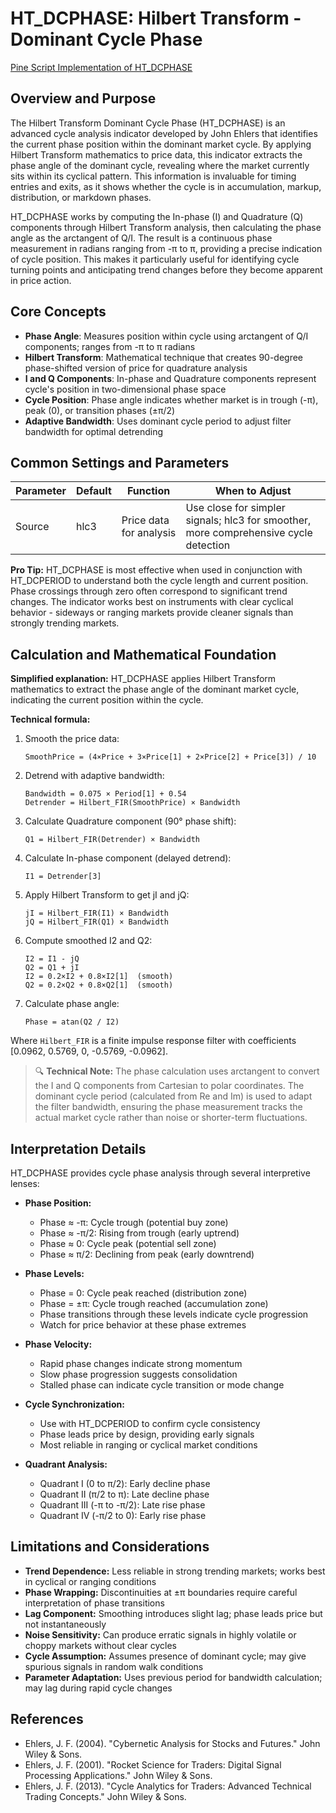 # HT_DCPHASE: Hilbert Transform - Dominant Cycle Phase

[Pine Script Implementation of HT_DCPHASE](https://github.com/mihakralj/pinescript/blob/main/indicators/cycles/ht_dcphase.pine)

## Overview and Purpose

The Hilbert Transform Dominant Cycle Phase (HT_DCPHASE) is an advanced cycle analysis indicator developed by John Ehlers that identifies the current phase position within the dominant market cycle. By applying Hilbert Transform mathematics to price data, this indicator extracts the phase angle of the dominant cycle, revealing where the market currently sits within its cyclical pattern. This information is invaluable for timing entries and exits, as it shows whether the cycle is in accumulation, markup, distribution, or markdown phases.

HT_DCPHASE works by computing the In-phase (I) and Quadrature (Q) components through Hilbert Transform analysis, then calculating the phase angle as the arctangent of Q/I. The result is a continuous phase measurement in radians ranging from -π to π, providing a precise indication of cycle position. This makes it particularly useful for identifying cycle turning points and anticipating trend changes before they become apparent in price action.

## Core Concepts

* **Phase Angle**: Measures position within cycle using arctangent of Q/I components; ranges from -π to π radians
* **Hilbert Transform**: Mathematical technique that creates 90-degree phase-shifted version of price for quadrature analysis
* **I and Q Components**: In-phase and Quadrature components represent cycle's position in two-dimensional phase space
* **Cycle Position**: Phase angle indicates whether market is in trough (-π), peak (0), or transition phases (±π/2)
* **Adaptive Bandwidth**: Uses dominant cycle period to adjust filter bandwidth for optimal detrending

## Common Settings and Parameters

| Parameter | Default | Function | When to Adjust |
|-----------|---------|----------|---------------|
| Source | hlc3 | Price data for analysis | Use close for simpler signals; hlc3 for smoother, more comprehensive cycle detection |

**Pro Tip:** HT_DCPHASE is most effective when used in conjunction with HT_DCPERIOD to understand both the cycle length and current position. Phase crossings through zero often correspond to significant trend changes. The indicator works best on instruments with clear cyclical behavior - sideways or ranging markets provide cleaner signals than strongly trending markets.

## Calculation and Mathematical Foundation

**Simplified explanation:**
HT_DCPHASE applies Hilbert Transform mathematics to extract the phase angle of the dominant market cycle, indicating the current position within the cycle.

**Technical formula:**

1. Smooth the price data:
   ```
   SmoothPrice = (4×Price + 3×Price[1] + 2×Price[2] + Price[3]) / 10
   ```

2. Detrend with adaptive bandwidth:
   ```
   Bandwidth = 0.075 × Period[1] + 0.54
   Detrender = Hilbert_FIR(SmoothPrice) × Bandwidth
   ```

3. Calculate Quadrature component (90° phase shift):
   ```
   Q1 = Hilbert_FIR(Detrender) × Bandwidth
   ```

4. Calculate In-phase component (delayed detrend):
   ```
   I1 = Detrender[3]
   ```

5. Apply Hilbert Transform to get jI and jQ:
   ```
   jI = Hilbert_FIR(I1) × Bandwidth
   jQ = Hilbert_FIR(Q1) × Bandwidth
   ```

6. Compute smoothed I2 and Q2:
   ```
   I2 = I1 - jQ
   Q2 = Q1 + jI
   I2 = 0.2×I2 + 0.8×I2[1]  (smooth)
   Q2 = 0.2×Q2 + 0.8×Q2[1]  (smooth)
   ```

7. Calculate phase angle:
   ```
   Phase = atan(Q2 / I2)
   ```

Where `Hilbert_FIR` is a finite impulse response filter with coefficients [0.0962, 0.5769, 0, -0.5769, -0.0962].

> 🔍 **Technical Note:** The phase calculation uses arctangent to convert the I and Q components from Cartesian to polar coordinates. The dominant cycle period (calculated from Re and Im) is used to adapt the filter bandwidth, ensuring the phase measurement tracks the actual market cycle rather than noise or shorter-term fluctuations.

## Interpretation Details

HT_DCPHASE provides cycle phase analysis through several interpretive lenses:

* **Phase Position:**
  - Phase ≈ -π: Cycle trough (potential buy zone)
  - Phase ≈ -π/2: Rising from trough (early uptrend)
  - Phase ≈ 0: Cycle peak (potential sell zone)
  - Phase ≈ π/2: Declining from peak (early downtrend)

* **Phase Levels:**
  - Phase = 0: Cycle peak reached (distribution zone)
  - Phase = ±π: Cycle trough reached (accumulation zone)
  - Phase transitions through these levels indicate cycle progression
  - Watch for price behavior at these phase extremes

* **Phase Velocity:**
  - Rapid phase changes indicate strong momentum
  - Slow phase progression suggests consolidation
  - Stalled phase can indicate cycle transition or mode change

* **Cycle Synchronization:**
  - Use with HT_DCPERIOD to confirm cycle consistency
  - Phase leads price by design, providing early signals
  - Most reliable in ranging or cyclical market conditions

* **Quadrant Analysis:**
  - Quadrant I (0 to π/2): Early decline phase
  - Quadrant II (π/2 to π): Late decline phase
  - Quadrant III (-π to -π/2): Late rise phase
  - Quadrant IV (-π/2 to 0): Early rise phase

## Limitations and Considerations

* **Trend Dependence:** Less reliable in strong trending markets; works best in cyclical or ranging conditions
* **Phase Wrapping:** Discontinuities at ±π boundaries require careful interpretation of phase transitions
* **Lag Component:** Smoothing introduces slight lag; phase leads price but not instantaneously
* **Noise Sensitivity:** Can produce erratic signals in highly volatile or choppy markets without clear cycles
* **Cycle Assumption:** Assumes presence of dominant cycle; may give spurious signals in random walk conditions
* **Parameter Adaptation:** Uses previous period for bandwidth calculation; may lag during rapid cycle changes

## References

* Ehlers, J. F. (2004). "Cybernetic Analysis for Stocks and Futures." John Wiley & Sons.
* Ehlers, J. F. (2001). "Rocket Science for Traders: Digital Signal Processing Applications." John Wiley & Sons.
* Ehlers, J. F. (2013). "Cycle Analytics for Traders: Advanced Technical Trading Concepts." John Wiley & Sons.
